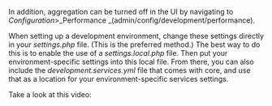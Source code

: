 In addition, aggregation can be turned off in the UI by navigating to _Configuration_&gt;_Performance _\(admin/config/development/performance\).

When setting up a development environment, change these settings directly in your _settings.php_ file. \(This is the preferred method.\) The best way to do this is to enable the use of a _settings.local.php_ file. Then put your environment-specific settings into this local file. From there, you can also include the _development.services.yml_ file that comes with core, and use that as a location for your environment-specific services settings.

Take a look at this video:



